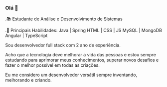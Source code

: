 ### Olá 👋

.📚 Estudante de Análise e Desenvolvimento de Sistemas

.🌱 Principais Habilidades: 
  Java | Spring 
  HTML | CSS | JS
  MySQL | MongoDB
  Angular | TypeScript

Sou desenvolvedor full stack com 2 ano de experiência.

Acho que a tecnologia deve melhorar a vida das pessoas e estou sempre estudando para aprimorar meus conhecimentos, superar novos desafios e fazer o melhor possível em todas as criações.

Eu me considero um desenvolvedor versátil sempre inventando, melhorando e criando.

